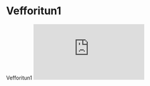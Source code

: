 # Vefforitun1
Vefforitun1
![verkefni1](https://github.com/karlpv/Tol107-Vefforitun/blob/main/verkefni1/index.html)
